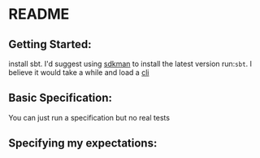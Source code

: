 # README

## Getting Started:

install sbt. I'd suggest using [sdkman](https://sdkman.io/) to install the latest version
run:`sbt`. I believe it would take a while and load a [cli](https://en.wikipedia.org/wiki/Command-line_interface)

## Basic Specification:

You can just run a specification but no real tests

## Specifying my expectations:



